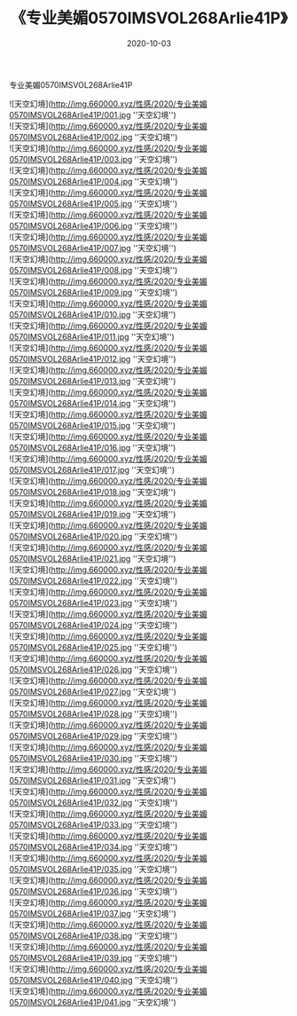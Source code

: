 ﻿---
layout: post
title:  《专业美媚0570IMSVOL268Arlie41P》
date:   2020-10-03
img: http://img.660000.xyz/性感/2020/专业美媚0570IMSVOL268Arlie41P/000.jpg
categories: [美女, 性感, 泳衣]
---

专业美媚0570IMSVOL268Arlie41P



![天空幻境](http://img.660000.xyz/性感/2020/专业美媚0570IMSVOL268Arlie41P/001.jpg ''天空幻境'') <br>
![天空幻境](http://img.660000.xyz/性感/2020/专业美媚0570IMSVOL268Arlie41P/002.jpg ''天空幻境'') <br>
![天空幻境](http://img.660000.xyz/性感/2020/专业美媚0570IMSVOL268Arlie41P/003.jpg ''天空幻境'') <br>
![天空幻境](http://img.660000.xyz/性感/2020/专业美媚0570IMSVOL268Arlie41P/004.jpg ''天空幻境'') <br>
![天空幻境](http://img.660000.xyz/性感/2020/专业美媚0570IMSVOL268Arlie41P/005.jpg ''天空幻境'') <br>
![天空幻境](http://img.660000.xyz/性感/2020/专业美媚0570IMSVOL268Arlie41P/006.jpg ''天空幻境'') <br>
![天空幻境](http://img.660000.xyz/性感/2020/专业美媚0570IMSVOL268Arlie41P/007.jpg ''天空幻境'') <br>
![天空幻境](http://img.660000.xyz/性感/2020/专业美媚0570IMSVOL268Arlie41P/008.jpg ''天空幻境'') <br>
![天空幻境](http://img.660000.xyz/性感/2020/专业美媚0570IMSVOL268Arlie41P/009.jpg ''天空幻境'') <br>
![天空幻境](http://img.660000.xyz/性感/2020/专业美媚0570IMSVOL268Arlie41P/010.jpg ''天空幻境'') <br>
![天空幻境](http://img.660000.xyz/性感/2020/专业美媚0570IMSVOL268Arlie41P/011.jpg ''天空幻境'') <br>
![天空幻境](http://img.660000.xyz/性感/2020/专业美媚0570IMSVOL268Arlie41P/012.jpg ''天空幻境'') <br>
![天空幻境](http://img.660000.xyz/性感/2020/专业美媚0570IMSVOL268Arlie41P/013.jpg ''天空幻境'') <br>
![天空幻境](http://img.660000.xyz/性感/2020/专业美媚0570IMSVOL268Arlie41P/014.jpg ''天空幻境'') <br>
![天空幻境](http://img.660000.xyz/性感/2020/专业美媚0570IMSVOL268Arlie41P/015.jpg ''天空幻境'') <br>
![天空幻境](http://img.660000.xyz/性感/2020/专业美媚0570IMSVOL268Arlie41P/016.jpg ''天空幻境'') <br>
![天空幻境](http://img.660000.xyz/性感/2020/专业美媚0570IMSVOL268Arlie41P/017.jpg ''天空幻境'') <br>
![天空幻境](http://img.660000.xyz/性感/2020/专业美媚0570IMSVOL268Arlie41P/018.jpg ''天空幻境'') <br>
![天空幻境](http://img.660000.xyz/性感/2020/专业美媚0570IMSVOL268Arlie41P/019.jpg ''天空幻境'') <br>
![天空幻境](http://img.660000.xyz/性感/2020/专业美媚0570IMSVOL268Arlie41P/020.jpg ''天空幻境'') <br>
![天空幻境](http://img.660000.xyz/性感/2020/专业美媚0570IMSVOL268Arlie41P/021.jpg ''天空幻境'') <br>
![天空幻境](http://img.660000.xyz/性感/2020/专业美媚0570IMSVOL268Arlie41P/022.jpg ''天空幻境'') <br>
![天空幻境](http://img.660000.xyz/性感/2020/专业美媚0570IMSVOL268Arlie41P/023.jpg ''天空幻境'') <br>
![天空幻境](http://img.660000.xyz/性感/2020/专业美媚0570IMSVOL268Arlie41P/024.jpg ''天空幻境'') <br>
![天空幻境](http://img.660000.xyz/性感/2020/专业美媚0570IMSVOL268Arlie41P/025.jpg ''天空幻境'') <br>
![天空幻境](http://img.660000.xyz/性感/2020/专业美媚0570IMSVOL268Arlie41P/026.jpg ''天空幻境'') <br>
![天空幻境](http://img.660000.xyz/性感/2020/专业美媚0570IMSVOL268Arlie41P/027.jpg ''天空幻境'') <br>
![天空幻境](http://img.660000.xyz/性感/2020/专业美媚0570IMSVOL268Arlie41P/028.jpg ''天空幻境'') <br>
![天空幻境](http://img.660000.xyz/性感/2020/专业美媚0570IMSVOL268Arlie41P/029.jpg ''天空幻境'') <br>
![天空幻境](http://img.660000.xyz/性感/2020/专业美媚0570IMSVOL268Arlie41P/030.jpg ''天空幻境'') <br>
![天空幻境](http://img.660000.xyz/性感/2020/专业美媚0570IMSVOL268Arlie41P/031.jpg ''天空幻境'') <br>
![天空幻境](http://img.660000.xyz/性感/2020/专业美媚0570IMSVOL268Arlie41P/032.jpg ''天空幻境'') <br>
![天空幻境](http://img.660000.xyz/性感/2020/专业美媚0570IMSVOL268Arlie41P/033.jpg ''天空幻境'') <br>
![天空幻境](http://img.660000.xyz/性感/2020/专业美媚0570IMSVOL268Arlie41P/034.jpg ''天空幻境'') <br>
![天空幻境](http://img.660000.xyz/性感/2020/专业美媚0570IMSVOL268Arlie41P/035.jpg ''天空幻境'') <br>
![天空幻境](http://img.660000.xyz/性感/2020/专业美媚0570IMSVOL268Arlie41P/036.jpg ''天空幻境'') <br>
![天空幻境](http://img.660000.xyz/性感/2020/专业美媚0570IMSVOL268Arlie41P/037.jpg ''天空幻境'') <br>
![天空幻境](http://img.660000.xyz/性感/2020/专业美媚0570IMSVOL268Arlie41P/038.jpg ''天空幻境'') <br>
![天空幻境](http://img.660000.xyz/性感/2020/专业美媚0570IMSVOL268Arlie41P/039.jpg ''天空幻境'') <br>
![天空幻境](http://img.660000.xyz/性感/2020/专业美媚0570IMSVOL268Arlie41P/040.jpg ''天空幻境'') <br>
![天空幻境](http://img.660000.xyz/性感/2020/专业美媚0570IMSVOL268Arlie41P/041.jpg ''天空幻境'') <br>